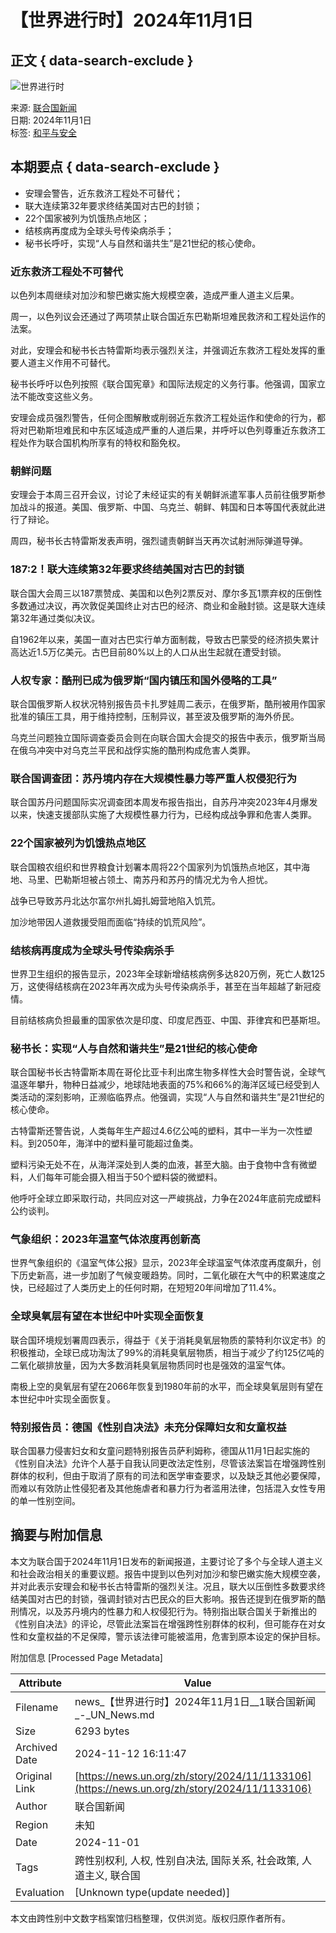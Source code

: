 # 【世界进行时】2024年11月1日

## 正文 { data-search-exclude }


![世界进行时](https://global.unitednations.entermediadb.net/assets/mediadb/services/module/asset/downloads/preset/Libraries/Graphics%20Library/24-00009ag_UNWeekly_YouTube_thumbnail_1280x720px_C.jpg/image1170x530cropped.jpg)

来源: [联合国新闻](https://news.un.org/zh/story/2024/11/1133106)  
日期: 2024年11月1日  
标签: [和平与安全](https://news.un.org/zh/news/topic/peace-and-security)

## 本期要点 { data-search-exclude }
- 安理会警告，近东救济工程处不可替代；
- 联大连续第32年要求终结美国对古巴的封锁；
- 22个国家被列为饥饿热点地区；
- 结核病再度成为全球头号传染病杀手；
- 秘书长呼吁，实现“人与自然和谐共生”是21世纪的核心使命。

### 近东救济工程处不可替代
以色列本周继续对加沙和黎巴嫩实施大规模空袭，造成严重人道主义后果。

周一，以色列议会还通过了两项禁止联合国近东巴勒斯坦难民救济和工程处运作的法案。

对此，安理会和秘书长古特雷斯均表示强烈关注，并强调近东救济工程处发挥的重要人道主义作用不可替代。

秘书长呼吁以色列按照《联合国宪章》和国际法规定的义务行事。他强调，国家立法不能改变这些义务。

安理会成员强烈警告，任何企图解散或削弱近东救济工程处运作和使命的行为，都将对巴勒斯坦难民和中东区域造成严重的人道后果，并呼吁以色列尊重近东救济工程处作为联合国机构所享有的特权和豁免权。

### 朝鲜问题
安理会于本周三召开会议，讨论了未经证实的有关朝鲜派遣军事人员前往俄罗斯参加战斗的报道。美国、俄罗斯、中国、乌克兰、朝鲜、韩国和日本等国代表就此进行了辩论。

周四，秘书长古特雷斯发表声明，强烈谴责朝鲜当天再次试射洲际弹道导弹。 

### 187:2！联大连续第32年要求终结美国对古巴的封锁
联合国大会周三以187票赞成、美国和以色列2票反对、摩尔多瓦1票弃权的压倒性多数通过决议，再次敦促美国终止对古巴的经济、商业和金融封锁。这是联大连续第32年通过类似决议。 

自1962年以来，美国一直对古巴实行单方面制裁，导致古巴蒙受的经济损失累计高达近1.5万亿美元。古巴目前80%以上的人口从出生起就在遭受封锁。

### 人权专家：酷刑已成为俄罗斯“国内镇压和国外侵略的工具”
联合国俄罗斯人权状况特别报告员卡扎罗娃周二表示，在俄罗斯，酷刑被用作国家批准的镇压工具，用于维持控制，压制异议，甚至波及俄罗斯的海外侨民。

乌克兰问题独立国际调查委员会则在向联合国大会提交的报告中表示，俄罗斯当局在俄乌冲突中对乌克兰平民和战俘实施的酷刑构成危害人类罪。

### 联合国调查团：苏丹境内存在大规模性暴力等严重人权侵犯行为
联合国苏丹问题国际实况调查团本周发布报告指出，自苏丹冲突2023年4月爆发以来，快速支援部队实施了大规模性暴力行为，已经构成战争罪和危害人类罪。

### 22个国家被列为饥饿热点地区
联合国粮农组织和世界粮食计划署本周将22个国家列为饥饿热点地区，其中海地、马里、巴勒斯坦被占领土、南苏丹和苏丹的情况尤为令人担忧。 

战争已导致苏丹北达尔富尔州扎姆扎姆营地陷入饥荒。

加沙地带因人道救援受阻而面临“持续的饥荒风险”。

### 结核病再度成为全球头号传染病杀手
世界卫生组织的报告显示，2023年全球新增结核病例多达820万例，死亡人数125万，这使得结核病在2023年再次成为头号传染病杀手，甚至在当年超越了新冠疫情。

目前结核病负担最重的国家依次是印度、印度尼西亚、中国、菲律宾和巴基斯坦。

### 秘书长：实现“人与自然和谐共生”是21世纪的核心使命
联合国秘书长古特雷斯本周在哥伦比亚卡利出席生物多样性大会时警告说，全球气温逐年攀升，物种日益减少，地球陆地表面的75%和66%的海洋区域已经受到人类活动的深刻影响，正濒临临界点。他强调，实现“人与自然和谐共生”是21世纪的核心使命。

古特雷斯还警告说，人类每年生产超过4.6亿公吨的塑料，其中一半为一次性塑料。到2050年，海洋中的塑料量可能超过鱼类。 

塑料污染无处不在，从海洋深处到人类的血液，甚至大脑。由于食物中含有微塑料，人们每年可能会摄入相当于50个塑料袋的微塑料。 

他呼吁全球立即采取行动，共同应对这一严峻挑战，力争在2024年底前完成塑料公约谈判。

### 气象组织：2023年温室气体浓度再创新高  
世界气象组织的《温室气体公报》显示，2023年全球温室气体浓度再度飙升，创下历史新高，进一步加剧了气候变暖趋势。同时，二氧化碳在大气中的积累速度之快，已经超过了人类历史上的任何时期，在短短20年间增加了11.4%。

### 全球臭氧层有望在本世纪中叶实现全面恢复
联合国环境规划署周四表示，得益于《关于消耗臭氧层物质的蒙特利尔议定书》的积极推动，全球已成功淘汰了99%的消耗臭氧层物质，相当于减少了约125亿吨的二氧化碳排放量，因为大多数消耗臭氧层物质同时也是强效的温室气体。

南极上空的臭氧层有望在2066年恢复到1980年前的水平，而全球臭氧层则有望在本世纪中叶实现全面恢复。

### 特别报告员：德国《性别自决法》未充分保障妇女和女童权益
联合国暴力侵害妇女和女童问题特别报告员萨利姆称，德国从11月1日起实施的《性别自决法》允许个人基于自我认同更改法定性别，尽管该法案旨在增强跨性别群体的权利，但由于取消了原有的司法和医学审查要求，以及缺乏其他必要保障，而难以有效防止性侵犯者及其他施虐者和暴力行为者滥用法律，包括混入女性专用的单一性别空间。

## 摘要与附加信息

<!-- tcd_abstract -->
本文为联合国于2024年11月1日发布的新闻报道，主要讨论了多个与全球人道主义和社会政治相关的重要议题。报告中提到以色列对加沙和黎巴嫩实施大规模空袭，并对此表示安理会和秘书长古特雷斯的强烈关注。况且，联大以压倒性多数要求终结美国对古巴的封锁，强调封锁对古巴民众的巨大影响。报告还提到在俄罗斯的酷刑情况，以及苏丹境内的性暴力和人权侵犯行为。特别指出联合国关于新推出的《性别自决法》的评论，尽管此法案旨在增强跨性别群体的权利，但可能存在对女性和女童权益的不足保障，警示该法律可能被滥用，危害到原本设定的保护目标。
<!-- tcd_abstract_end -->

附加信息 [Processed Page Metadata]

| Attribute       | Value                                  |
|-----------------|----------------------------------------|
| Filename        | news_【世界进行时】2024年11月1日__1联合国新闻_-_UN_News.md                             |
| Size            | 6293 bytes                           |
| Archived Date   | 2024-11-12 16:11:47                             |
| Original Link   | [https://news.un.org/zh/story/2024/11/1133106](https://news.un.org/zh/story/2024/11/1133106)                       |
| Author          | 联合国新闻                               |
| Region          | 未知                               |
| Date            | 2024-11-01                                 |
| Tags            | 跨性别权利, 人权, 性别自决法, 国际关系, 社会政策, 人道主义, 联合国                                 |
| Evaluation            | [Unknown type(update needed)]                                 |
<!-- tcd_table_end -->

本文由跨性别中文数字档案馆归档整理，仅供浏览。版权归原作者所有。
